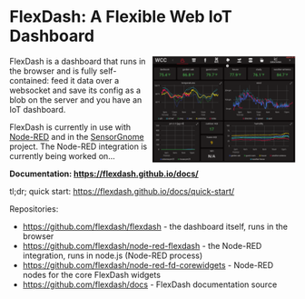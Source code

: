 FlexDash: A Flexible Web IoT Dashboard
======================================

<img src="https://github.com/flexdash/.github/blob/main/Screenshot%202022-07-22%20at%2013-06-25%20WCC.png?raw=true" width="50%" height="50%" align="right">
FlexDash is a dashboard that runs in the browser and is fully self-contained:
feed it data over a websocket and save its config as a blob on the server and you have an IoT dashboard.

FlexDash is currently in use with [Node-RED](https://nodered.org/) and in the [SensorGnome](https://docs.motus.org/sensorgnome/) project.
The Node-RED integration is currently being worked on...

__Documentation: https://flexdash.github.io/docs/__

tl;dr; quick start: https://flexdash.github.io/docs/quick-start/

Repositories:
- https://github.com/flexdash/flexdash - the dashboard itself, runs in the browser
- https://github.com/flexdash/node-red-flexdash - the Node-RED integration, runs in node.js (Node-RED process)
- https://github.com/flexdash/node-red-fd-corewidgets - Node-RED nodes for the core FlexDash widgets
- https://github.com/flexdash/docs - FlexDash documentation source
